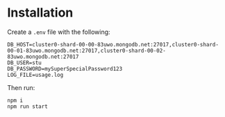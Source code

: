 # Installation
Create a `.env` file with the following:

```
DB_HOST=cluster0-shard-00-00-83uwo.mongodb.net:27017,cluster0-shard-00-01-83uwo.mongodb.net:27017,cluster0-shard-00-02-83uwo.mongodb.net:27017
DB_USER=stu
DB_PASSWORD=mySuperSpecialPassword123
LOG_FILE=usage.log
```

Then run:
```
npm i
npm run start
```